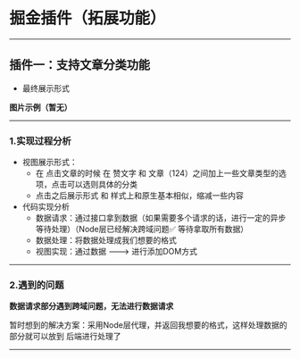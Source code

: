 # 掘金插件（拓展功能）

---

## 插件一：支持文章分类功能

- 最终展示形式

**图片示例（暂无）**

---

### 1.实现过程分析

- 视图展示形式：
    - 在 点击文章的时候 在 赞文字 和 文章（124）之间加上一些文章类型的选项，点击可以选则具体的分类
    - 点击之后展示形式 和 样式上和原生基本相似，缩减一些内容
- 代码实现分析
    - 数据请求：通过接口拿到数据（如果需要多个请求的话，进行一定的异步等待处理）（Node层已经解决跨域问题✅ 等待拿取所有数据）
    - 数据处理：将数据处理成我们想要的格式
    - 视图实现：通过数据 ---> 进行添加DOM方式 

---

### 2.遇到的问题

**数据请求部分遇到跨域问题，无法进行数据请求**

暂时想到的解决方案：采用Node层代理，并返回我想要的格式，这样处理数据的部分就可以放到 后端进行处理了

---

